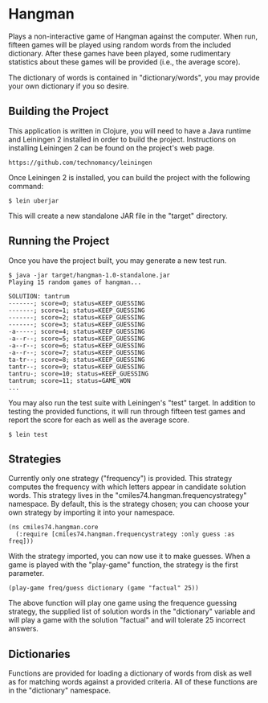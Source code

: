 # Hangman

Plays a non-interactive game of Hangman against the computer. When
run, fifteen games will be played using random words from the included
dictionary. After these games have been played, some rudimentary
statistics about these games will be provided (i.e., the average
score).

The dictionary of words is contained in "dictionary/words", you may
provide your own dictionary if you so desire.

## Building the Project

This application is written in Clojure, you will need to have a Java
runtime and Leiningen 2 installed in order to build the
project. Instructions on installing Leiningen 2 can be found on the
project's web page.

    https://github.com/technomancy/leiningen

Once Leiningen 2 is installed, you can build the project with the
following command:

    $ lein uberjar

This will create a new standalone JAR file in the "target" directory.

## Running the Project

Once you have the project built, you may generate a new test run.

	$ java -jar target/hangman-1.0-standalone.jar
	Playing 15 random games of hangman...

	SOLUTION: tantrum
	-------; score=0; status=KEEP_GUESSING
	-------; score=1; status=KEEP_GUESSING
	-------; score=2; status=KEEP_GUESSING
	-------; score=3; status=KEEP_GUESSING
	-a-----; score=4; status=KEEP_GUESSING
	-a--r--; score=5; status=KEEP_GUESSING
	-a--r--; score=6; status=KEEP_GUESSING
	-a--r--; score=7; status=KEEP_GUESSING
	ta-tr--; score=8; status=KEEP_GUESSING
	tantr--; score=9; status=KEEP_GUESSING
	tantru-; score=10; status=KEEP_GUESSING
	tantrum; score=11; status=GAME_WON
	...

You may also run the test suite with Leiningen's "test" target. In
addition to testing the provided functions, it will run through
fifteen test games and report the score for each as well as the
average score.

    $ lein test

## Strategies

Currently only one strategy ("frequency") is provided. This strategy
computes the frequency with which letters appear in candidate solution
words. This strategy lives in the "cmiles74.hangman.frequencystrategy"
namespace. By default, this is the strategy chosen; you can choose
your own strategy by importing it into your namespace.


    (ns cmiles74.hangman.core
      (:require [cmiles74.hangman.frequencystrategy :only guess :as freq]))

With the strategy imported, you can now use it to make guesses. When a
game is played with the "play-game" function, the strategy is the
first parameter.

    (play-game freq/guess dictionary (game "factual" 25))

The above function will play one game using the frequence guessing
strategy, the supplied list of solution words in the "dictionary"
variable and will play a game with the solution "factual" and will
tolerate 25 incorrect answers.

## Dictionaries

Functions are provided for loading a dictionary of words from disk as
well as for matching words against a provided criteria. All of these
functions are in the "dictionary" namespace.
